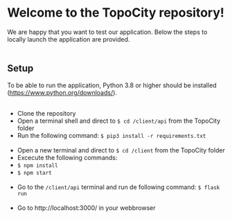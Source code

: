 # Welcome to the TopoCity repository!
We are happy that you want to test our application. Below the steps to locally launch the application are provided. <br><br>

## Setup
To be able to run the application, Python 3.8 or higher should be installed (https://www.python.org/downloads/).<br><br>

* Clone the repository <br>
* Open a terminal shell and direct to ```$ cd /client/api``` from the TopoCity folder<br>
* Run the following command: ```$ pip3 install -r requirements.txt```<br><br>
* Open a new terminal and direct to ```$ cd /client``` from the TopoCity folder<br>
* Excecute the following commands:<br>
* ```$ npm install``` <br>
* ```$ npm start```<br><br>
* Go to the ```/client/api``` terminal and run de following command: ```$ flask run``` <br><br>
* Go to http://localhost:3000/ in your webbrowser<br>

